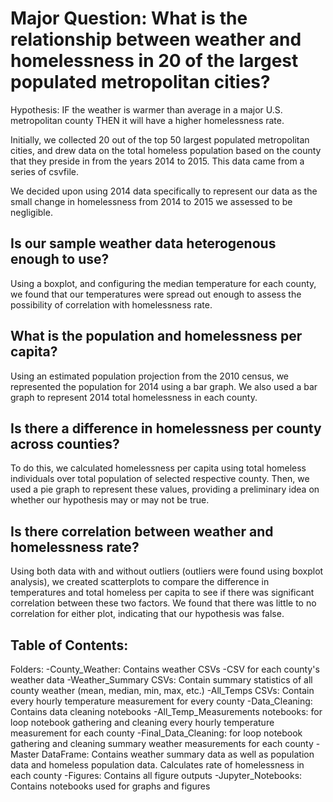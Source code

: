 # Major Question: What is the relationship between weather and homelessness in 20 of the largest populated metropolitan cities?

Hypothesis: IF the weather is warmer than average in a major U.S. metropolitan county THEN it will have a higher homelessness rate.

Initially, we collected 20 out of the top 50 largest populated metropolitan cities, and drew data on the total homeless population based on the county that they preside in from the years 2014 to 2015. This data came from a series of csvfile.

We decided upon using 2014 data specifically to represent our data as the small change in homelessness from 2014 to 2015 we assessed to be negligible. 

## Is our sample weather data heterogenous enough to use?
Using a boxplot, and configuring the median temperature for each county, we found that our temperatures were spread out enough to assess the possibility of correlation with homelessness rate. 

## What is the population and homelessness per capita? 
Using an estimated population projection from the 2010 census, we represented the population for 2014 using a bar graph. We also used a bar graph to represent 2014 total homelessness in each county.

## Is there a difference in homelessness per county across counties?
To do this, we calculated homelessness per capita using total homeless individuals over total population of selected respective county. Then, we used a pie graph to represent these values, providing a preliminary idea on whether our hypothesis may or may not be true. 

## Is there correlation between weather and homelessness rate?
Using both data with and without outliers (outliers were found using boxplot analysis), we created scatterplots to compare the difference in temperatures and total homeless per capita to see if there was significant correlation between these two factors. We found that there was little to no correlation for either plot, indicating that our hypothesis was false.

## Table of Contents:


Folders:
    -County_Weather: Contains weather CSVs
        -CSV for each county's weather data
        -Weather_Summary CSVs: Contain summary statistics of all county weather (mean, median, min, max, etc.)
        -All_Temps CSVs: Contain every hourly temperature measurement for every county
    -Data_Cleaning: Contains data cleaning notebooks
        -All_Temp_Measurements notebooks: for loop notebook gathering and cleaning every hourly temperature measurement for each county
        -Final_Data_Cleaning: for loop notebook gathering and cleaning summary weather measurements for each county 
        -Master DataFrame: Contains weather summary data as well as population data and homeless population data. Calculates rate of homelessness in each county
    -Figures: Contains all figure outputs
    -Jupyter_Notebooks: Contains notebooks used for graphs and figures

          